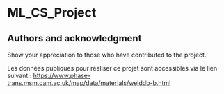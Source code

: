 # ML_CS_Project

## Authors and acknowledgment
Show your appreciation to those who have contributed to the project.

Les données publiques pour réaliser ce projet sont accessibles via le lien suivant : https://www.phase-trans.msm.cam.ac.uk/map/data/materials/welddb-b.html